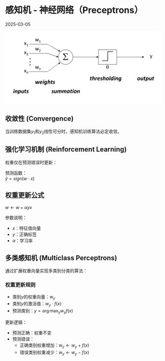# 感知机 - 神经网络（Preceptrons）
2025-03-05  

![感知机示意图](image.png)  

## 收敛性 (Convergence)  
当训练数据集$y_1$和$y_2$线性可分时，感知机训练算法必定收敛。  

## 强化学习机制 (Reinforcement Learning)  
权重仅在预测错误时更新：  

预测函数：  
$\hat{y} = sign(w \cdot x)$  

## 权重更新公式  
$w \leftarrow w + \alpha y x$  

参数说明：  
- $x$：特征值向量  
- $y$：正确标签  
- $\alpha$：学习率  

## 多类感知机 (Multiclass Perceptrons)  
通过扩展权重向量实现多类别分类的算法：  

### 权重更新规则  
- 类别$y$的权重向量：$w_y$  
- 类别$y$的激活值：$w_y \cdot f(x)$  
- 预测类别：$y = \arg\max_y w_y f(x)$  

更新逻辑：  
- 预测正确：权重不变  
- 预测错误：  
  - 正确类别权重增加：$w_y \leftarrow w_y + f(x)$  
  - 错误类别权重减少：$w_y \leftarrow w_y - f(x)$  
